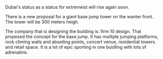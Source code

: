 Dubai's status as a status for extremeist will rise again soon.

There is a new proposal for a giant base jump tower on the wanter front. The tower will be 300 meters heigh.

The company that is designing the building is: firm 10 design. That propesed the concept for the base jump. It has mulitple jumping platforms, rock climing walls and abseiling points, concert venue, residential towers.
and retail space. It is a lot of epic sporting in one buidling with lots of adrenaline.

